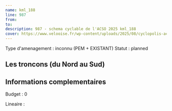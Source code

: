 ```yaml
---
name: kml_188 
line: 987
from: 
to:  
description: 987 - schema cyclable de l'ACSO 2025 kml_188 
cover: https://www.velooise.fr/wp-content/uploads/2025/08/cyclopolis-acso-987.jpg
---
```

Type d'amenagement : inconnu (PEM + EXISTANT)
Statut : planned
## Les troncons (du Nord au Sud)

## Informations complementaires

Budget  : 0 

Lineaire :

